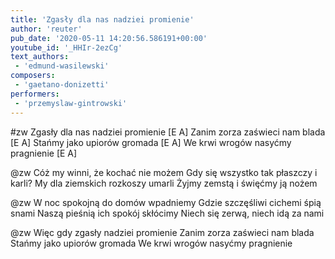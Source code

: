 ```yaml
---
title: 'Zgasły dla nas nadziei promienie'
author: 'reuter'
pub_date: '2020-05-11 14:20:56.586191+00:00'
youtube_id: '_HHIr-2ezCg'
text_authors:
 - 'edmund-wasilewski'
composers:
 - 'gaetano-donizetti'
performers:
 - 'przemyslaw-gintrowski'
---
```


#zw
Zgasły dla nas nadziei promienie [E A]
Zanim zorza zaświeci nam blada [E A]
Stańmy jako upiorów gromada [E A]
We krwi wrogów nasyćmy pragnienie [E A]

@zw
Cóż my winni, że kochać nie możem
Gdy się wszystko tak płaszczy i karli?
My dla ziemskich rozkoszy umarli
Żyjmy zemstą i święćmy ją nożem

@zw
W noc spokojną do domów wpadniemy
Gdzie szczęśliwi cichemi śpią snami
Naszą pieśnią ich spokój skłócimy
Niech się zerwą, niech idą za nami

@zw
Więc gdy zgasły nadziei promienie
Zanim zorza zaświeci nam blada
Stańmy jako upiorów gromada
We krwi wrogów nasyćmy pragnienie